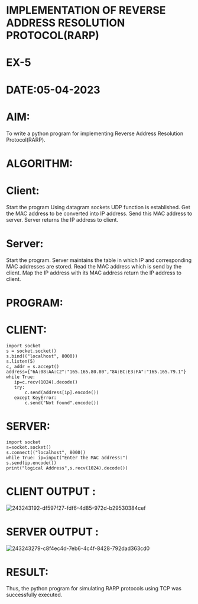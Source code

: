 # IMPLEMENTATION OF REVERSE ADDRESS RESOLUTION PROTOCOL(RARP)

# EX-5
# DATE:05-04-2023
# AIM:
To write a python program for implementing Reverse Address Resolution Protocol(RARP).

# ALGORITHM:
# Client:
Start the program Using datagram sockets UDP function is established.
Get the MAC address to be converted into IP address.
Send this MAC address to server. 
Server returns the IP address to client.

# Server:
Start the program. Server maintains the table in which IP and corresponding MAC addresses are stored.
Read the MAC address which is send by the client. 
Map the IP address with its MAC address 
return the IP address to client.

# PROGRAM:
# CLIENT:
```
import socket
s = socket.socket()
s.bind(("localhost", 8000))
s.listen(5)
c, addr = s.accept()
address={"6A:08:AA:C2":"165.165.80.80","8A:BC:E3:FA":"165.165.79.1"}
while True:
   ip=c.recv(1024).decode()
   try:
       c.send(address[ip].encode())
   except KeyError:
       c.send("Not found".encode())
  ```
# SERVER:
```
import socket
s=socket.socket()
s.connect(("localhost", 8000)) 
while True: ip=input("Enter the MAC address:")
s.send(ip.encode())
print("logical Address",s.recv(1024).decode())
```

# CLIENT OUTPUT :
![243243192-df597f27-fdf6-4d85-972d-b29530384cef](https://github.com/Hemaprasad-N/EX-5/assets/135933397/0058d515-a302-4c1a-87dd-835c0b190ead)


# SERVER OUTPUT :
![243243279-c8f4ec4d-7eb6-4c4f-8428-792dad363cd0](https://github.com/Hemaprasad-N/EX-5/assets/135933397/71a62f3c-84b7-4916-8475-eaae474d7fc5)

# RESULT:

Thus, the python program for simulating RARP protocols using TCP was successfully executed.






